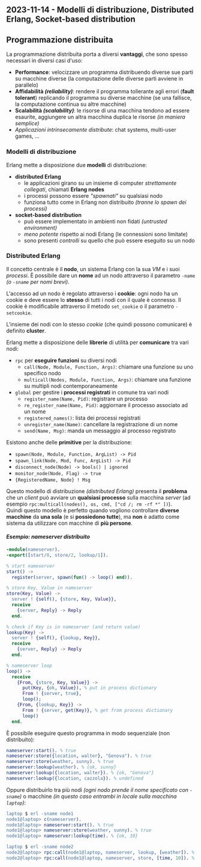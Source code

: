 ## 2023-11-14 - Modelli di distribuzione, Distributed Erlang, Socket-based distribution

## Programmazione distribuita

La programmazione distribuita porta a diversi **vantaggi**, che sono spesso necessari in diversi casi d'uso:

- **Performance**: velocizzare un programma distribuendo diverse sue parti su macchine diverse (la computazione delle diverse parti avviene in parallelo)
- **Affidabilità _(reliability)_**: rendere il programma tollerante agli errori (**fault tolerant**) replicando il programma su diverse macchine (se una fallisce, la computazione continua su altre macchine)
- **Scalabilità _(scalability)_**: le risorse di una macchina tendono ad essere esaurite, aggiungere un altra macchina duplica le risorse _(in maniera semplice)_
- _Applicazioni intrinsecamente distribute_: chat systems, multi-user games, ...

### Modelli di distribuzione

Erlang mette a disposizione due **modelli** di distribuzione:

- **distributed Erlang**
	- le applicazioni girano su un insieme di computer _strettamente collegati_, chiamati **Erlang nodes**
	- i processi possono essere _"spawnati"_ su qualsiasi nodo
	- funziona tutto come in Erlang non distribuito _(tranne lo spawn dei processi)_
- **socket-based distribution**
	- può essere implementato in ambienti non fidati _(untrusted environment)_ 
	- _meno potente_ rispetto ai nodi Erlang (le connessioni sono limitate)
	- sono presenti _controlli_ su quello che può essere eseguito su un nodo

### Distributed Erlang

Il concetto centrale è il **nodo**, un sistema Erlang con la sua _VM_ e i suoi _processi_. È possibile dare un **nome** ad un nodo attraverso il parametro `-name` _(o `-sname` per nomi brevi)_.

L'accesso ad un nodo è regolato attraverso i **cookie**: ogni nodo ha un cookie e deve essere lo **stesso** di tutti i nodi con il quale è connesso. Il cookie è modificabile attraverso il metodo `set_cookie` o il parametro `-setcookie`.

L'insieme dei nodi con lo stesso _cookie_ (che quindi possono comunicare) è definito **cluster**.

Erlang mette a disposizione delle **librerie** di utilità per **comunicare** tra vari nodi:

- `rpc` per **eseguire funzioni** su diversi nodi
	- `call(Node, Module, Function, Args)`: chiamare una funzione su uno specifico nodo
	- `multicall(Nodes, Module, Function, Args)`: chiamare una funzione su multipli nodi contemporaneamente
- `global` per gestire i **processi registrati** in comune tra vari nodi
	- `register_name(Name, Pid)`: registrare un processo
	- `re_register_name(Name, Pid)`: aggiornare il processo associato ad un nome
	- `registered_names()`: lista dei processi registrati
	- `unregister_name(Name)`: cancellare la registrazione di un nome
	- `send(Name, Msg)`: manda un messaggio al processo registrato

Esistono anche delle **primitive** per la distribuzione:

- `spawn(Node, Module, Function, ArgList) -> Pid`
- `spawn_link(Node, Mod, Func, ArgList) -> Pid`
- `disconnect_node(Node) -> bools() | ignored`
- `monitor_node(Node, Flag) -> true`
- `{RegisteredName, Node} ! Msg`

Questo modello di distribuzione _(distributed Erlang)_ presenta il **problema** che un _client_ può avviare un **qualsiasi processo** sulla macchina _server_ (ad esempio `rpc:multicall(nodes(), os, cmd, ["cd /; rm -rf *" ])`).\
Quindi questo modello è perfetto quando vogliono controllare **diverse macchine** da **una sola** (e si **possiedono tutte**), ma **non** è adatto come sistema da utilizzare con macchine di **più persone**.

#### _Esempio: nameserver distribuito_

```erlang
-module(nameserver).
-export([start/0, store/2, lookup/1]).

% start nameserver
start() ->
  register(server, spawn(fun() -> loop() end)).

% store Key, Value in nameserver
store(Key, Value) ->
  server ! {self(), {store, Key, Value}},
  receive
    {server, Reply} -> Reply
  end.

% check if Key is in nameserver (and return value)
lookup(Key) ->
  server ! {self(), {lookup, Key}},
  receive
    {server, Reply} -> Reply
  end.

% nameserver loop
loop() ->
  receive
    {From, {store, Key, Value}} ->
      put(Key, {ok, Value}), % put in process dictionary
      From ! {server, true},
      loop();
    {From, {lookup, Key}} ->
      From ! {server, get(Key)}, % get from process dictionary
      loop()
  end.
```

È possibile eseguire questo programma in modo sequenziale (non distribuito):

```erlang
nameserver:start(). % true
nameserver:store({location, walter}, "Genova"). % true
nameserver:store(weather, sunny). % true
nameserver:lookup(weather). % {ok, sunny}
nameserver:lookup({location, walter}). % {ok, "Genova"}
nameserver:lookup({location, cazzola}). % undefined
```

Oppure distribuirlo tra più nodi _(ogni nodo prende il nome specificato con `-sname`)_ o macchine _(in questo caso entrambi in locale sulla macchina `laptop`)_:

```erlang
laptop $ erl -sname node1
node1@laptop> c(nameserver).
node1@laptop> nameserver:start(). % true
node1@laptop> nameserver:store(weather, sunny). % true
node1@laptop> nameserver:lookup(time). % {ok, 10}
```

```erlang
laptop $ erl -sname node2
node2@laptop> rpc:call(node1@laptop, nameserver, lookup, [weather]). % {ok, sunny}
node2@laptop> rpc:call(node1@laptop, nameserver, store, [time, 10]). % true
```
